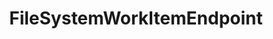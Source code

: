 ---
optionsClassName: FileSystemWorkItemEndpointOptions
optionsClassFullName: MigrationTools.Endpoints.FileSystemWorkItemEndpointOptions
configurationSamples:
- name: confinguration.json
  description: 
  code: >-
    {
      "MigrationTools": {
        "Endpoints": {
          "*": {
            "FileSystemWorkItemEndpoint": [
              {
                "EndpointType": "FileSystemWorkItemEndpoint",
                "Enabled": false,
                "FileStore": null,
                "Name": null,
                "EndpointEnrichers": null
              }
            ]
          }
        }
      }
    }
  sampleFor: MigrationTools.Endpoints.FileSystemWorkItemEndpointOptions
- name: defaults
  description: 
  code: >-
    {
      "MigrationTools": {
        "EndpointDefaults": {
          "FileSystemWorkItemEndpoint": []
        }
      }
    }
  sampleFor: MigrationTools.Endpoints.FileSystemWorkItemEndpointOptions
- name: Classic
  description: 
  code: >-
    {
      "$type": "FileSystemWorkItemEndpointOptions",
      "Enabled": false,
      "FileStore": null,
      "Name": null,
      "EndpointEnrichers": null
    }
  sampleFor: MigrationTools.Endpoints.FileSystemWorkItemEndpointOptions
description: missng XML code comments
className: FileSystemWorkItemEndpoint
typeName: Endpoints
architecture: 
options:
- parameterName: Enabled
  type: Boolean
  description: missng XML code comments
  defaultValue: missng XML code comments
- parameterName: EndpointEnrichers
  type: List
  description: missng XML code comments
  defaultValue: missng XML code comments
- parameterName: FileStore
  type: String
  description: missng XML code comments
  defaultValue: missng XML code comments
- parameterName: Name
  type: String
  description: missng XML code comments
  defaultValue: missng XML code comments
status: missng XML code comments
processingTarget: missng XML code comments
classFile: /src/MigrationTools.Clients.FileSystem/Endpoints/FileSystemWorkItemEndpoint.cs
optionsClassFile: /src/MigrationTools.Clients.FileSystem/Endpoints/FileSystemWorkItemEndpointOptions.cs

redirectFrom:
- /Reference/Endpoints/FileSystemWorkItemEndpointOptions/
layout: reference
toc: true
permalink: /Reference/Endpoints/FileSystemWorkItemEndpoint/
title: FileSystemWorkItemEndpoint
categories:
- Endpoints
- 
topics:
- topic: notes
  path: /Endpoints/FileSystemWorkItemEndpoint-notes.md
  exists: false
  markdown: ''
- topic: introduction
  path: /Endpoints/FileSystemWorkItemEndpoint-introduction.md
  exists: false
  markdown: ''

---